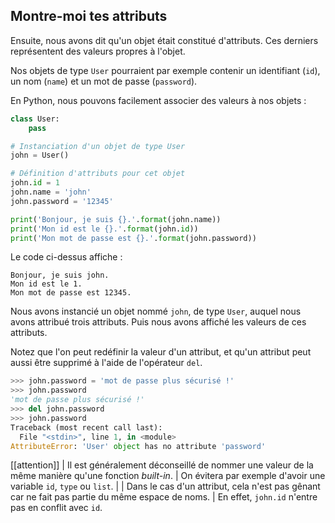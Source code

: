 ## Montre-moi tes attributs

Ensuite, nous avons dit qu'un objet était constitué d'attributs.
Ces derniers représentent des valeurs propres à l'objet.

Nos objets de type `User` pourraient par exemple contenir un identifiant (`id`), un nom (`name`) et un mot de passe (`password`).

En Python, nous pouvons facilement associer des valeurs à nos objets :

```python
class User:
    pass

# Instanciation d'un objet de type User
john = User()

# Définition d'attributs pour cet objet
john.id = 1
john.name = 'john'
john.password = '12345'

print('Bonjour, je suis {}.'.format(john.name))
print('Mon id est le {}.'.format(john.id))
print('Mon mot de passe est {}.'.format(john.password))
```

Le code ci-dessus affiche :

```text
Bonjour, je suis john.
Mon id est le 1.
Mon mot de passe est 12345.
```

Nous avons instancié un objet nommé `john`, de type `User`, auquel nous avons attribué trois attributs. Puis nous avons affiché les valeurs de ces attributs.

Notez que l'on peut redéfinir la valeur d'un attribut, et qu'un attribut peut aussi être supprimé à l'aide de l'opérateur `del`.

```python
>>> john.password = 'mot de passe plus sécurisé !'
>>> john.password
'mot de passe plus sécurisé !'
>>> del john.password
>>> john.password
Traceback (most recent call last):
  File "<stdin>", line 1, in <module>
AttributeError: 'User' object has no attribute 'password'
```

[[attention]]
| Il est généralement déconseillé de nommer une valeur de la même manière qu'une fonction *built-in*.
| On évitera par exemple d'avoir une variable `id`, `type` ou `list`.
|
| Dans le cas d'un attribut, cela n'est pas gênant car ne fait pas partie du même espace de noms.
| En effet, `john.id` n'entre pas en conflit avec `id`.

